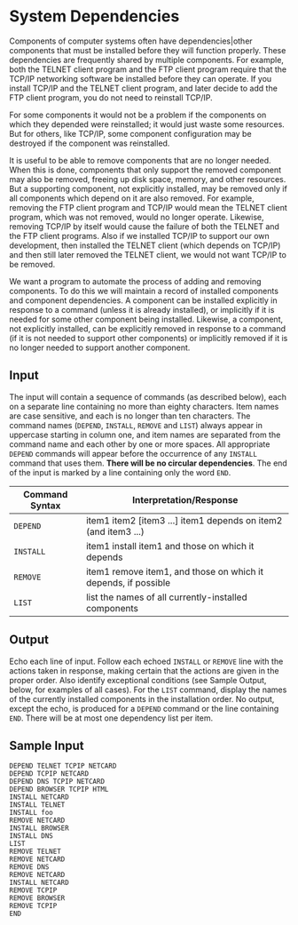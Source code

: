 # System Dependencies

Components of computer systems often have dependencies|other components that must be installed
before they will function properly. These dependencies are frequently shared by multiple components.
For example, both the TELNET client program and the FTP client program require that the TCP/IP
networking software be installed before they can operate. If you install TCP/IP and the TELNET client
program, and later decide to add the FTP client program, you do not need to reinstall TCP/IP.

For some components it would not be a problem if the components on which they depended were reinstalled;
it would just waste some resources. But for others, like TCP/IP, some component configuration
may be destroyed if the component was reinstalled.

It is useful to be able to remove components that are no longer needed. When this is done, components
that only support the removed component may also be removed, freeing up disk space, memory, and other
resources. But a supporting component, not explicitly installed, may be removed only if all components
which depend on it are also removed. For example, removing the FTP client program and TCP/IP
would mean the TELNET client program, which was not removed, would no longer operate. Likewise,
removing TCP/IP by itself would cause the failure of both the TELNET and the FTP client programs.
Also if we installed TCP/IP to support our own development, then installed the TELNET client (which
depends on TCP/IP) and then still later removed the TELNET client, we would not want TCP/IP to
be removed.

We want a program to automate the process of adding and removing components. To do this we will
maintain a record of installed components and component dependencies. A component can be installed
explicitly in response to a command (unless it is already installed), or implicitly if it is needed for
some other component being installed. Likewise, a component, not explicitly installed, can be explicitly
removed in response to a command (if it is not needed to support other components) or implicitly
removed if it is no longer needed to support another component.

## Input

The input will contain a sequence of commands (as described below), each on a separate line containing
no more than eighty characters. Item names are case sensitive, and each is no longer than ten characters.
The command names (`DEPEND`, `INSTALL`, `REMOVE` and `LIST`) always appear in uppercase starting in column
one, and item names are separated from the command name and each other by one or more spaces. All
appropriate `DEPEND` commands will appear before the occurrence of any `INSTALL` command that uses
them. **There will be no circular dependencies**. The end of the input is marked by a line containing only
the word `END`.


 Command Syntax | Interpretation/Response 
 -------------- | ----------------------- 
 `DEPEND`       | item1 item2 [item3 ...] item1 depends on item2 (and item3 ...)
 `INSTALL`      | item1 install item1 and those on which it depends
 `REMOVE`       | item1 remove item1, and those on which it depends, if possible
 `LIST`         | list the names of all currently-installed components

## Output

Echo each line of input. Follow each echoed `INSTALL` or `REMOVE` line with the actions taken in response,
making certain that the actions are given in the proper order. Also identify exceptional conditions 
(see Sample Output, below, for examples of all cases). For the `LIST` command, display the names of the
currently installed components in the installation order. No output, except the echo, is produced for a
`DEPEND` command or the line containing `END`. There will be at most one dependency list per item.

## Sample Input
```
DEPEND TELNET TCPIP NETCARD
DEPEND TCPIP NETCARD
DEPEND DNS TCPIP NETCARD
DEPEND BROWSER TCPIP HTML
INSTALL NETCARD
INSTALL TELNET
INSTALL foo
REMOVE NETCARD
INSTALL BROWSER
INSTALL DNS
LIST
REMOVE TELNET
REMOVE NETCARD
REMOVE DNS
REMOVE NETCARD
INSTALL NETCARD
REMOVE TCPIP
REMOVE BROWSER
REMOVE TCPIP
END
```
